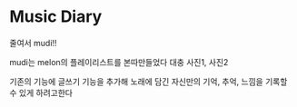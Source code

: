 # Music Diary
줄여서 mudi!!

mudi는 melon의 플레이리스트를 본따만들었다
대충 사진1, 사진2

기존의 기능에 글쓰기 기능을 추가해
노래에 담긴 자신만의 기억, 추억, 느낌을 기록할 수 있게 하려고한다

